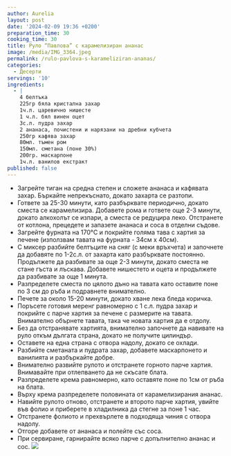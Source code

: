 ```yaml
---
author: Aurelia
layout: post
date: '2024-02-09 19:36 +0200'
preparation_time: 30
cooking_time: 30
title: Руло “Павлова” с карамелизиран ананас
image: /media/IMG_3364.jpeg
permalink: /rulo-pavlova-s-karameliziran-ananas/
categories:
  - Десерти
servings: '10'
ingredients:
  - |
    4 белтъка
    225гр бяла кристална захар
    1ч.л. царевично нишесте
    1 ч.л. бял винен оцет
    3с.л. пудра захар
    2 ананаса, почистени и нарязани на дребни кубчета
    250гр кафява захар
    80мл. тъмен ром
    150мл. сметана (поне 30%)
    200гр. маскарпоне
    1ч.л. ванилов екстракт
published: false
---
```

- Загрейте тиган на средна степен и сложете ананаса и кафявата захар. Бъркайте непрекъснато, докато захарта се разтопи. 
- Гответе за 25-30 минути, като разбърквате периодично, докато сместа се карамелизира. Добавете рома и гответе още 2-3 минути, докато алкохолът се изпари, а сместа се редуцира леко. Отстранете от котлона, прецедете и запазете ананаса и соса в отделни съдове.
- Загрейте фурната на 170°C и покрийте голяма тава с хартия за печене (използвам тавата на фурната - 34см х 40см). 
- С миксер разбийте белтъците на сняг (с меки връхчета) и започнете да добавяте по 1-2с.л. от захарта като разбърквате постоянно. Продължете да разбивате за още 2-3 минути, докато сместа не стане гъста и лъскава. Добавете нишестето и оцета и продължете да разбивате за още 1 минута.
- Разпределете сместа по цялото дъно на тавата като оставите поне по 3 см до ръба и подравнете внимателно.
- Печете за около 15-20 минути, докато хване лека бледа коричка.
- Поръсете готовия меренг равномерно с 1 с.л. пудра захар и покрийте с парче хартия за печене с размерите на тавата. Внимателно обърнете тавата, така че новата хартия да е отдолу.
- Без да отстранявате хартията, внимателно започнете да навивате на руло откъм дългата страна, докато не получите цилиндър.
- Оставете на една страна с отвора надолу, докато се охлади.
- Разбийте сметаната и пудрата захар, добавете маскарпонето и ванилията и разбъркайте добре.
- Внимателно развийте рулото и отстранете горното парче хартия. Внимавайте при отлепването да не скъсате блата. 
- Разпределете крема равномерно, като оставяте поне по 1см от ръба на блата.
- Върху крема разпределете половината от карамелизирания ананас. 
- Навийте рулото отново, отстранете и второто парче хартия, увийте във фолио и приберете в хладилника да стегне за поне 1 час.
- Отстранете фолиото и прехвърлете в подходяща чиния с отвора надолу. 
- Отгоре добавете от ананаса и полейте със соса.
- При сервиране, гарнирайте всяко парче с допълнително ананас и сос.
![]({{site.baseurl}}media/IMG_3348.jpeg)
